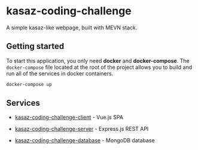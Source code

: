 # kasaz-coding-challenge

A simple kasaz-like webpage, built with MEVN stack.

## Getting started

To start this application, you only need **docker** and **docker-compose**.
The `docker-compose` file located at the root of the project allows you to build and run all of the services in docker containers.

```bash
docker-compose up
```

## Services

+ [kasaz-coding-challenge-client](./client/README.md) - Vue.js SPA

+ [kasaz-coding-challenge-server](./server/README.md) - Express.js REST API

+ [kasaz-coding-challenge-database](./database/) - MongoDB database
